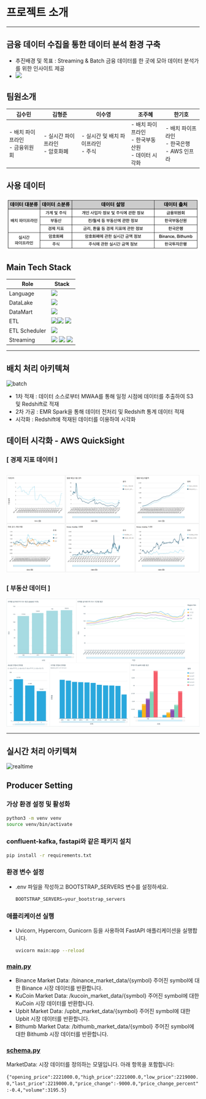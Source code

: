 # 프로젝트 소개

---

## 금융 데이터 수집을 통한 데이터 분석 환경 구축

- 추진배경 및 목표 : Streaming & Batch 금융 데이터를 한 곳에 모아 데이터 분석가를 위한 인사이트 제공
- [<img src="https://img.shields.io/badge/REPORT-4285F4?style=flat&logo=googledocs&logoColor=white"/>](assets%2Ffinal_project_ppt.pdf)

## ️팀원소개
   | 김수민                            | 김형준                    | 이수영                       | 조주혜                                     | 한기호                                 |
|--------------------------------|------------------------|---------------------------|-----------------------------------------|-------------------------------------|
| - 배치 파이프라인<br/>- 금융위원회| - 실시간 파이프라인<br/>- 암호화폐 | - 실시간 및 배치 파이프라인<br/>- 주식 | - 배치 파이프라인<br/> - 한국부동산원<br/> - 데이터 시각화 | - 배치 파이프라인<br/>- 한국은행<br/>- AWS 인프라 |

## 사용 데이터
![data_source.png](assets%2Fdata_source.png)

## Main Tech Stack
| Role          | Stack                                                                                                                                                                                                                                                                                                        |
|---------------|--------------------------------------------------------------------------------------------------------------------------------------------------------------------------------------------------------------------------------------------------------------------------------------------------------------|
| Language      | <img src="https://img.shields.io/badge/python-3776AB?style=flat&logo=python&logoColor=white"/>                                                                                                                                                                                                               |
 | DataLake      | <img src="https://img.shields.io/badge/AWS S3-569A31?style=flat&logo=amazons3&logoColor=white"/>                                                                                                                                                                                                             |
| DataMart      | <img src="https://img.shields.io/badge/AWS Redshift-527FFF?style=flat&logo=amazonredshift&logoColor=white"/>                                                                                                                                                                                                 |
| ETL           | <img src="https://img.shields.io/badge/EMR Spark-E25A1C?style=flat&logo=apache spark&logoColor=white"/><img src="https://img.shields.io/badge/Lambda-FF9900?style=flat&logo=Awslambda&logoColor=white"/> <img src="https://img.shields.io/badge/AWS Glue-232F3E?style=flat&logo=amazonAWS&logoColor=white"/> | 
| ETL Scheduler | <img src="https://img.shields.io/badge/Airflow-017CEE?style=flat&logo=Apacheairflow&logoColor=white"/>                                                                                                                                                                                                       |
| Streaming | <img src="https://img.shields.io/badge/Kafka-23F20?style=flat&logo=Apachekafka&logoColor=white"/> <img src="https://img.shields.io/badge/FastAPI-009688?style=flat&logo=FastAPI&logoColor=white"/> <img src="https://img.shields.io/badge/AWS RDS-527FFF?style=flat&logo=Amazon RDS&logoColor=white"/>       |                                                                                                
--- 

## 배치 처리 아키텍쳐
![batch](https://github.com/dbt-finance/collect_data/assets/98998726/75533891-a8e7-440c-a917-caf60ca4a34b)

- 1차 적재 : 데이터 소스로부터 MWAA를 통해 일정 시점에 데이터를 추출하여 S3 및 Redshift로 적재
- 2차 가공 : EMR Spark을 통해 데이터 전처리 및 Redshift 통계 데이터 적재
- 시각화 : Redshift에 적재된 데이터를 이용하여 시각화


## 데이터 시각화 - AWS QuickSight
### [ 경제 지표 데이터 ] 
![img_1.png](assets%2Fimg_1.png)
---
### [ 부동산 데이터 ]
![img.png](assets%2Fimg.png)

---
## 실시간 처리 아키텍쳐
![realtime](https://github.com/dbt-finance/collect_data/assets/98998726/57386470-0809-4a9e-8106-96ecdbb4cb44)

## Producer Setting

### 가상 환경 설정 및 활성화

```bash
python3 -m venv venv
source venv/bin/activate
```

### confluent-kafka, fastapi와 같은 패키지 설치

```bash
pip install -r requirements.txt
```

### 환경 변수 설정

- .env 파일을 작성하고 BOOTSTRAP_SERVERS 변수를 설정하세요.
    
    ```jsx
    BOOTSTRAP_SERVERS=your_bootstrap_servers
    ```
    

### 애플리케이션 실행

- Uvicorn, Hypercorn, Gunicorn 등을 사용하여 FastAPI 애플리케이션을 실행합니다.
    
    ```bash
    uvicorn main:app --reload
    ```
    

### [main.py](http://main.py)

- Binance Market Data: /binance_market_data/{symbol}
주어진 symbol에 대한 Binance 시장 데이터를 반환합니다.
- KuCoin Market Data: /kucoin_market_data/{symbol}
주어진 symbol에 대한 KuCoin 시장 데이터를 반환합니다.
- Upbit Market Data: /upbit_market_data/{symbol}
주어진 symbol에 대한 Upbit 시장 데이터를 반환합니다.
- Bithumb Market Data: /bithumb_market_data/{symbol}
주어진 symbol에 대한 Bithumb 시장 데이터를 반환합니다.

### [schema.py](http://schema.py)

MarketData: 시장 데이터를 정의하는 모델입니다.
아래 항목을 포함합니다: 

`{"opening_price":2221000.0,"high_price":2221000.0,"low_price":2219000.0,"last_price":2219000.0,"price_change":-9000.0,"price_change_percent":-0.4,"volume":3195.5}`

